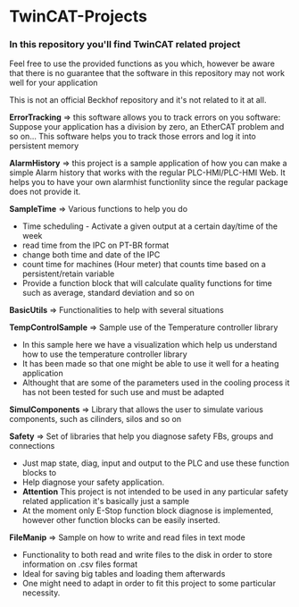 # TwinCAT-Projects

### In this repository you'll find TwinCAT related project

Feel free to use the provided functions as you which, however be aware that there is no guarantee that
the software in this repository may not work well for your application

This is not an official Beckhof repository and it's not related to it at all.

**ErrorTracking** => this software allows you to track errors on you software:
Suppose your application has a division by zero, an EtherCAT problem and so on...
This software helps you to track those errors and log it into persistent memory

**AlarmHistory** => this project is a sample application of how you can make a simple
Alarm history that works with the regular PLC-HMI/PLC-HMI Web.
It helps you to have your own alarmhist functionlity since the regular package does
not provide it.

**SampleTime** => Various functions to help you do
* Time scheduling - Activate a given output at a certain day/time of the week
* read time from the IPC on PT-BR format
* change both time and date of the IPC
* count time for machines (Hour meter) that counts time based on a persistent/retain variable
* Provide a function block that will calculate quality functions for time such as average, standard deviation and so on

**BasicUtils** => Functionalities to help with several situations


**TempControlSample** => Sample use of the Temperature controller library
* In this sample here we have a visualization which help us understand how to use the temperature controller library
* It has been made so that one might be able to use it well for a heating application
* Althought that are some of the parameters used in the cooling process it has not been tested for such use and must be adapted

**SimulComponents** => Library that allows the user to simulate various components, such as cilinders, silos and so on

**Safety** => Set of libraries that help you diagnose safety FBs, groups and connections
* Just map state, diag, input and output to the PLC and use these function blocks to 
* Help diagnose your safety application.
* **Attention** This project is not intended to be used in any particular safety related application
it's basically just a sample
* At the moment only E-Stop function block diagnose is implemented, however other function
blocks can be easily inserted.

**FileManip** => Sample on how to write and read files in text mode
* Functionality to both read and write files to the disk in order to store information on .csv files format
* Ideal for saving big tables and loading them afterwards
* One might need to adapt in order to fit this project to some particular necessity.